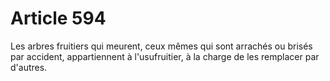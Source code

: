 # Article 594

Les arbres fruitiers qui meurent, ceux mêmes qui sont arrachés ou brisés par accident, appartiennent à l'usufruitier, à la charge de les remplacer par d'autres.
